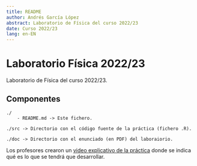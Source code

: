 ```yaml
---
title: README
author: Andrés García López
abstract: Laboratorio de Física del curso 2022/23
date: Curso 2022/23
lang: en-EN
---
```


# Laboratorio Física 2022/23
Laboratorio de Física del curso 2022/23.

Componentes
-----------
    ./  
        - README.md -> Este fichero.
    
    ./src -> Directorio con el código fuente de la práctica (fichero .R).

    ./doc -> Directorio con el enunciado (en PDF) del laboraiorio.


Los profesores crearon un [video explicativo de la práctica](https://pruebasaluuclm-my.sharepoint.com/:v:/r/personal/ricardo_garcia_uclm_es/Documents/Grabaciones/Sesi%C3%B3n%20explicaci%C3%B3n%20de%20la%20pr%C3%A1ctica%20incremental-20221221_120209-Grabaci%C3%B3n%20de%20la%20reuni%C3%B3n.mp4?csf=1&web=1&e=ExguVg&nav=eyJyZWZlcnJhbEluZm8iOnsicmVmZXJyYWxBcHAiOiJTdHJlYW1XZWJBcHAiLCJyZWZlcnJhbFZpZXciOiJTaGFyZURpYWxvZy1MaW5rIiwicmVmZXJyYWxBcHBQbGF0Zm9ybSI6IldlYiIsInJlZmVycmFsTW9kZSI6InZpZXcifX0%3D) donde se indica qué es lo que se tendrá que desarrollar.
